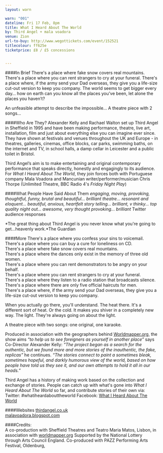 ```yaml
---
layout: warn

warn: "001"
dateline: Fri 17 Feb, 8pm
title: What I Heard About The World
by: Third Angel + mala voadora
venue: Zion
url-to-buy: http://www.wegottickets.com/event/152521
titlecolour: ff625e
ticketprice: £8 / £5 concessions


---
```


####In Brief
There's a place where fake snow covers real mountains.  There's a place where you can rent strangers to cry at your funeral.  There's a place where, if the army send your Dad overseas, they give you a life-size cut-out version to keep you company.
The world seems to get bigger every day… how on earth can you know all the places you’ve been, let alone the places you haven’t?

An unfeasible attempt to describe the impossible… A theatre piece with 2 songs…

####Who Are They?
Alexander Kelly and Rachael Walton set up Third Angel in Sheffield in 1995 and have been making performance, theatre, live art, installation, film and just about everything else you can imagine ever since.  They have shown at festivals and venues throughout the UK and Europe - in theatres, galleries, cinemas, office blocks, car parks, swimming baths, on the internet and TV, in school halls, a damp cellar in Leicester and a public toilet in Bristol. 

Third Angel’s aim is to make entertaining and original contemporary performance that speaks directly, honestly and engagingly to its audience.
For *What I Heard About The World*, they join forces both with Portuguese company Mala Voadora and Mancunian writer/performer/musician Chris Thorpe (Unlimited Theatre, BBC Radio 4's *Friday Night Play*)

####What People Have Said About Them
*engaging, moving, provoking, thoughtful, funny, brutal and beautiful... brilliant theatre...  resonant and eloquent... beautiful, anxious, heartfelt story telling... brilliant, v thinky... top quality night out... awesome, very thought provoking... brilliant* Twitter audience responses

*The great thing about Third Angel is you never know what you're going to get...heavenly work.*The Guardian

####More
There's a place where you confess your sins to voicemail.    
There's a place where you can buy a cure for loneliness on CD.    
There's a place where fake snow covers real mountains.    
There's a place where the dances only exist in the memory of three old women.    
There's a place where you can rent demonstrators to be angry on your behalf.   
There's a place where you can rent strangers to cry at your funeral.    
There's a place where they listen to a radio station that broadcasts silence.    
There's a place where there are only five official haircuts for men.       
There's a place where, if the army send your Dad overseas, they give you a life-size cut-out version to keep you company.

When you actually go there, you'll understand. The heat there. It's a different sort of heat. Or the cold. It makes you shiver in a completely new way. The light. They're always going on about the light.

A theatre piece with two songs: one original, one karaoke.

Produced in association with the geographers behind [Worldmapper.org](http://www.worldmapper.org), the show aims *“to help us to see foreigners as yourself in another place”* says Co-Director Alexander Kelly:
*“The project began as a search for the authentic, but we found more and more stories of the inauthentic, the fake, replicas”* he continues. *“The stories connect to paint a sometimes bleak, sometimes hopeful, and darkly humorous view of the world, based on how people have told us they see it, and our own attempts to hold it all in our heads.”*

Third Angel has a history of making work based on the collection and exchange of stories.  People can catch up with what's gone into *What I Heard About The World* so far, and contribute stories of their own via:
Twitter: #whatiheardabouttheworld
Facebook: [What I Heard About The World](http://www.facebook.com/pages/What-I-Heard-About-The-World/143036205737691)

####Websites
[thirdangel.co.uk](http://www.thirdangel.co.uk)      
[malavoadora.blogspot.com](http://www.malavoadora.blogspot.com)

####Credits:  
A co-production with Sheffield Theatres and Teatro Maria Matos, Lisbon, in association with [worldmapper.org](http://www.worldmapper.org)
Supported by the National Lottery through Arts Council England. 
Co-produced with PAZZ Performing Arts Festival, Oldenburg, 

